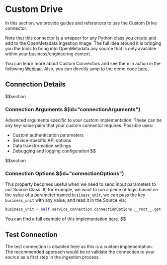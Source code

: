 # Custom Drive

In this section, we provide guides and references to use the Custom Drive connector.

Note that this connector is a wrapper for any Python class you create and add to the OpenMetadata ingestion image. The full idea around it is bringing you the tools to bring into OpenMetadata any source that is only available within your business/engineering context.

You can learn more about Custom Connectors and see them in action in the following [Webinar](https://www.youtube.com/watch?v=fDUj30Ub9VE&ab_channel=OpenMetadata). Also, you can directly jump to the demo code [here](https://github.com/open-metadata/openmetadata-demo/tree/main/custom-connector).

## Connection Details

$$section
### Connection Arguments $(id="connectionArguments")
Advanced arguments specific to your custom implementation. These can be any key-value pairs that your custom connector requires.
Possible uses:
- Custom authentication parameters
- Service-specific API options
- Data transformation settings
- Debugging and logging configuration
$$

$$section
### Connection Options $(id="connectionOptions")
This property becomes useful when we need to send input parameters to our Source Class.
If, for example, we want to run a piece of logic based on the value of a parameter named `business_unit`, we can pass the key `business_unit` with any value, and read it in the Source via:
```python
business_unit = self.service_connection.connectionOptions.__root__.get("business_unit")
```
You can find a full example of this implementation [here](https://github.com/open-metadata/openmetadata-demo/blob/main/custom-connector/connector/my_csv_connector.py#L91).
$$

## Test Connection

The test connection is disabled here as this is a custom implementation. The recommended approach would be to validate the connection to your source as a first step in the ingestion process.